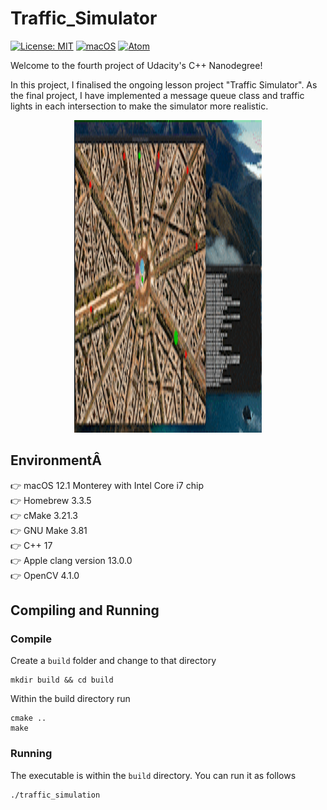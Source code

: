 # Traffic_Simulator
[![License: MIT](https://img.shields.io/badge/License-MIT-yellow.svg)](https://opensource.org/licenses/MIT) [![macOS](https://svgshare.com/i/ZjP.svg)](https://svgshare.com/i/ZjP.svg) [![Atom](https://badgen.net/badge/icon/atom?icon=atom&label)](https://atom.io)

Welcome to the fourth project of Udacity's C++ Nanodegree!

In this project, I finalised the ongoing lesson project "Traffic Simulator". As the final project, I have implemented a message queue class and traffic lights in each intersection to make the simulator more realistic.

<p align="center"><img src="data/traffic_simulation2.gif" width="300" height="500" alt="Image of the Traffic Simulator"/></p>

## EnvironmentÂ
👉 macOS 12.1 Monterey with Intel Core i7 chip  
👉 Homebrew 3.3.5  
👉 cMake 3.21.3  
👉 GNU Make 3.81  
👉 C++ 17  
👉 Apple clang version 13.0.0  
👉 OpenCV 4.1.0  

## Compiling and Running
### Compile
Create a `build` folder and change to that directory
```
mkdir build && cd build
```

Within the build directory run
```
cmake ..
make
```

### Running
The executable is within the `build` directory. You can run it as follows
```
./traffic_simulation
```
